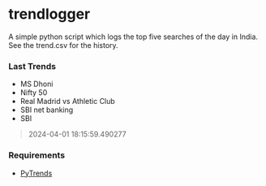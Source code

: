 # trendlogger
A simple python script which logs the top five searches of the day in India.<br>See the trend.csv for the history.<br>

<!-- Last Trends -->
### Last Trends
* MS Dhoni
* Nifty 50
* Real Madrid vs Athletic Club
* SBI net banking
* SBI
> 2024-04-01 18:15:59.490277

<!-- Requirements -->
### Requirements
* [PyTrends](https://github.com/dreyco676/pytrends)
